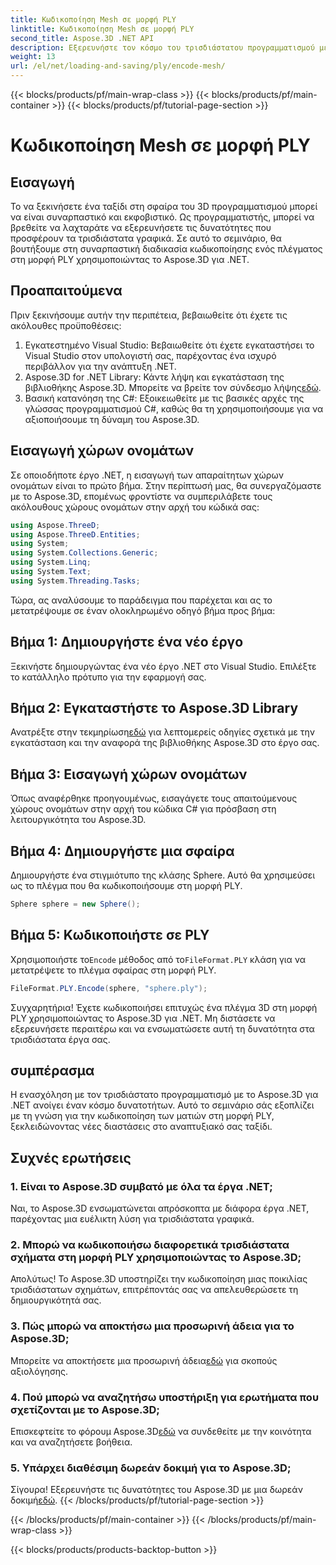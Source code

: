```yaml
---
title: Κωδικοποίηση Mesh σε μορφή PLY
linktitle: Κωδικοποίηση Mesh σε μορφή PLY
second_title: Aspose.3D .NET API
description: Εξερευνήστε τον κόσμο του τρισδιάστατου προγραμματισμού με το Aspose.3D για .NET. Μάθετε πώς να κωδικοποιείτε πλέγματα στη μορφή PLY χωρίς κόπο. Ανεβάστε το παιχνίδι ανάπτυξης σας!
weight: 13
url: /el/net/loading-and-saving/ply/encode-mesh/
---
```


{{< blocks/products/pf/main-wrap-class >}}
{{< blocks/products/pf/main-container >}}
{{< blocks/products/pf/tutorial-page-section >}}

# Κωδικοποίηση Mesh σε μορφή PLY

## Εισαγωγή
Το να ξεκινήσετε ένα ταξίδι στη σφαίρα του 3D προγραμματισμού μπορεί να είναι συναρπαστικό και εκφοβιστικό. Ως προγραμματιστής, μπορεί να βρεθείτε να λαχταράτε να εξερευνήσετε τις δυνατότητες που προσφέρουν τα τρισδιάστατα γραφικά. Σε αυτό το σεμινάριο, θα βουτήξουμε στη συναρπαστική διαδικασία κωδικοποίησης ενός πλέγματος στη μορφή PLY χρησιμοποιώντας το Aspose.3D για .NET.
## Προαπαιτούμενα
Πριν ξεκινήσουμε αυτήν την περιπέτεια, βεβαιωθείτε ότι έχετε τις ακόλουθες προϋποθέσεις:
1. Εγκατεστημένο Visual Studio: Βεβαιωθείτε ότι έχετε εγκαταστήσει το Visual Studio στον υπολογιστή σας, παρέχοντας ένα ισχυρό περιβάλλον για την ανάπτυξη .NET.
2. Aspose.3D for .NET Library: Κάντε λήψη και εγκατάσταση της βιβλιοθήκης Aspose.3D. Μπορείτε να βρείτε τον σύνδεσμο λήψης[εδώ](https://releases.aspose.com/3d/net/).
3. Βασική κατανόηση της C#: Εξοικειωθείτε με τις βασικές αρχές της γλώσσας προγραμματισμού C#, καθώς θα τη χρησιμοποιήσουμε για να αξιοποιήσουμε τη δύναμη του Aspose.3D.
## Εισαγωγή χώρων ονομάτων
Σε οποιοδήποτε έργο .NET, η εισαγωγή των απαραίτητων χώρων ονομάτων είναι το πρώτο βήμα. Στην περίπτωσή μας, θα συνεργαζόμαστε με το Aspose.3D, επομένως φροντίστε να συμπεριλάβετε τους ακόλουθους χώρους ονομάτων στην αρχή του κώδικά σας:
```csharp
using Aspose.ThreeD;
using Aspose.ThreeD.Entities;
using System;
using System.Collections.Generic;
using System.Linq;
using System.Text;
using System.Threading.Tasks;
```
Τώρα, ας αναλύσουμε το παράδειγμα που παρέχεται και ας το μετατρέψουμε σε έναν ολοκληρωμένο οδηγό βήμα προς βήμα:
## Βήμα 1: Δημιουργήστε ένα νέο έργο
Ξεκινήστε δημιουργώντας ένα νέο έργο .NET στο Visual Studio. Επιλέξτε το κατάλληλο πρότυπο για την εφαρμογή σας.
## Βήμα 2: Εγκαταστήστε το Aspose.3D Library
 Ανατρέξτε στην τεκμηρίωση[εδώ](https://reference.aspose.com/3d/net/) για λεπτομερείς οδηγίες σχετικά με την εγκατάσταση και την αναφορά της βιβλιοθήκης Aspose.3D στο έργο σας.
## Βήμα 3: Εισαγωγή χώρων ονομάτων
Όπως αναφέρθηκε προηγουμένως, εισαγάγετε τους απαιτούμενους χώρους ονομάτων στην αρχή του κώδικα C# για πρόσβαση στη λειτουργικότητα του Aspose.3D.
## Βήμα 4: Δημιουργήστε μια σφαίρα
Δημιουργήστε ένα στιγμιότυπο της κλάσης Sphere. Αυτό θα χρησιμεύσει ως το πλέγμα που θα κωδικοποιήσουμε στη μορφή PLY.
```csharp
Sphere sphere = new Sphere();
```
## Βήμα 5: Κωδικοποιήστε σε PLY
 Χρησιμοποιήστε το`Encode` μέθοδος από το`FileFormat.PLY` κλάση για να μετατρέψετε το πλέγμα σφαίρας στη μορφή PLY.
```csharp
FileFormat.PLY.Encode(sphere, "sphere.ply");
```
Συγχαρητήρια! Έχετε κωδικοποιήσει επιτυχώς ένα πλέγμα 3D στη μορφή PLY χρησιμοποιώντας το Aspose.3D για .NET. Μη διστάσετε να εξερευνήσετε περαιτέρω και να ενσωματώσετε αυτή τη δυνατότητα στα τρισδιάστατα έργα σας.
## συμπέρασμα
Η ενασχόληση με τον τρισδιάστατο προγραμματισμό με το Aspose.3D για .NET ανοίγει έναν κόσμο δυνατοτήτων. Αυτό το σεμινάριο σάς εξοπλίζει με τη γνώση για την κωδικοποίηση των ματιών στη μορφή PLY, ξεκλειδώνοντας νέες διαστάσεις στο αναπτυξιακό σας ταξίδι.
## Συχνές ερωτήσεις
### 1. Είναι το Aspose.3D συμβατό με όλα τα έργα .NET;
Ναι, το Aspose.3D ενσωματώνεται απρόσκοπτα με διάφορα έργα .NET, παρέχοντας μια ευέλικτη λύση για τρισδιάστατα γραφικά.
### 2. Μπορώ να κωδικοποιήσω διαφορετικά τρισδιάστατα σχήματα στη μορφή PLY χρησιμοποιώντας το Aspose.3D;
Απολύτως! Το Aspose.3D υποστηρίζει την κωδικοποίηση μιας ποικιλίας τρισδιάστατων σχημάτων, επιτρέποντάς σας να απελευθερώσετε τη δημιουργικότητά σας.
### 3. Πώς μπορώ να αποκτήσω μια προσωρινή άδεια για το Aspose.3D;
 Μπορείτε να αποκτήσετε μια προσωρινή άδεια[εδώ](https://purchase.aspose.com/temporary-license/) για σκοπούς αξιολόγησης.
### 4. Πού μπορώ να αναζητήσω υποστήριξη για ερωτήματα που σχετίζονται με το Aspose.3D;
 Επισκεφτείτε το φόρουμ Aspose.3D[εδώ](https://forum.aspose.com/c/3d/18) να συνδεθείτε με την κοινότητα και να αναζητήσετε βοήθεια.
### 5. Υπάρχει διαθέσιμη δωρεάν δοκιμή για το Aspose.3D;
 Σίγουρα! Εξερευνήστε τις δυνατότητες του Aspose.3D με μια δωρεάν δοκιμή[εδώ](https://releases.aspose.com/).
{{< /blocks/products/pf/tutorial-page-section >}}

{{< /blocks/products/pf/main-container >}}
{{< /blocks/products/pf/main-wrap-class >}}

{{< blocks/products/products-backtop-button >}}
